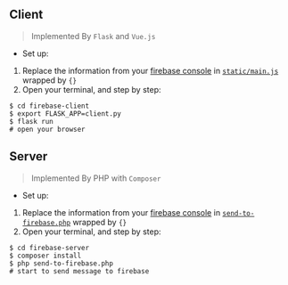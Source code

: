 ## Client

> Implemented By `Flask` and `Vue.js`

- Set up:

1. Replace the information from your [firebase console](https://console.firebase.google.com) in [`static/main.js`](https://github.com/CaraWang/firebase-practice/blob/master/firebase-client/static/main.js) wrapped by `{}`
2. Open your terminal, and step by step:

```
$ cd firebase-client
$ export FLASK_APP=client.py
$ flask run
# open your browser
```

## Server

> Implemented By PHP with `Composer`

- Set up:

1. Replace the information from your [firebase console](https://console.firebase.google.com) in [`send-to-firebase.php`](https://github.com/CaraWang/firebase-practice/blob/master/firebase-server/send-to-firebase.php) wrapped by `{}`
2. Open your terminal, and step by step:

```
$ cd firebase-server
$ composer install
$ php send-to-firebase.php
# start to send message to firebase
```
